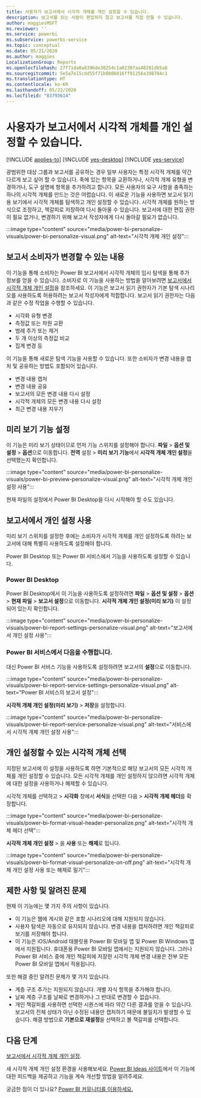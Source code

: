 ```yaml
---
title: 사용자가 보고서에서 시각적 개체를 개인 설정할 수 있습니다.
description: 보고서를 읽는 사람이 편집하지 않고 보고서를 직접 만들 수 있습니다.
author: maggiesMSFT
ms.reviewer: ''
ms.service: powerbi
ms.subservice: powerbi-service
ms.topic: conceptual
ms.date: 05/21/2020
ms.author: maggies
LocalizationGroup: Reports
ms.openlocfilehash: 27f71da8a8396de30254c1a02307aa48281db5a8
ms.sourcegitcommit: 5e5a7e15cdd55f71b0806016ff91256a398704c1
ms.translationtype: HT
ms.contentlocale: ko-KR
ms.lasthandoff: 05/22/2020
ms.locfileid: "83793614"
---
```

# <a name="let-users-personalize-visuals-in-a-report"></a>사용자가 보고서에서 시각적 개체를 개인 설정할 수 있습니다.

[!INCLUDE [applies-to](../includes/applies-to.md)] [!INCLUDE [yes-desktop](../includes/yes-desktop.md)] [!INCLUDE [yes-service](../includes/yes-service.md)]

광범위한 대상 그룹과 보고서를 공유하는 경우 일부 사용자는 특정 시각적 개체를 약간 다르게 보고 싶어 할 수 있습니다. 축에 있는 항목을 교환하거나, 시각적 개체 유형을 변경하거나, 도구 설명에 항목을 추가하려고 합니다. 모든 사용자의 요구 사항을 충족하는 하나의 시각적 개체를 만드는 것은 어렵습니다. 이 새로운 기능을 사용하면 보고서 읽기용 보기에서 시각적 개체를 탐색하고 개인 설정할 수 있습니다. 시각적 개체를 원하는 방식으로 조정하고, 책갈피로 저장하여 다시 돌아올 수 있습니다. 보고서에 대한 편집 권한이 필요 없거나, 변경하기 위해 보고서 작성자에게 다시 돌아갈 필요가 없습니다.

:::image type="content" source="media/power-bi-personalize-visuals/power-bi-personalize-visual.png" alt-text="시각적 개체 개인 설정":::
 
## <a name="what-report-consumers-can-change"></a>보고서 소비자가 변경할 수 있는 내용

이 기능을 통해 소비자는 Power BI 보고서에서 시각적 개체의 임시 탐색을 통해 추가 정보를 얻을 수 있습니다. 소비자로 이 기능을 사용하는 방법을 알아보려면 [보고서에서 시각적 개체 개인 설정](../consumer/end-user-personalize-visuals.md)을 참조하세요. 이 기능은 보고서 읽기 권한자가 기본 탐색 시나리오를 사용하도록 허용하려는 보고서 작성자에게 적합합니다. 보고서 읽기 권한자는 다음과 같은 수정 작업을 수행할 수 있습니다.

- 시각화 유형 변경
- 측정값 또는 차원 교환
- 범례 추가 또는 제거
- 두 개 이상의 측정값 비교
- 집계 변경 등

이 기능을 통해 새로운 탐색 기능을 사용할 수 있습니다. 또한 소비자가 변경 내용을 캡처 및 공유하는 방법도 포함되어 있습니다.

- 변경 내용 캡처
- 변경 내용 공유
- 보고서의 모든 변경 내용 다시 설정
- 시각적 개체의 모든 변경 내용 다시 설정
- 최근 변경 내용 지우기

## <a name="turn-on-the-preview-feature"></a>미리 보기 기능 설정

이 기능은 미리 보기 상태이므로 먼저 기능 스위치를 설정해야 합니다. **파일** > **옵션 및 설정** > **옵션**으로 이동합니다. **전역** 설정 > **미리 보기 기능**에서 **시각적 개체 개인 설정**을 선택했는지 확인합니다.

:::image type="content" source="media/power-bi-personalize-visuals/power-bi-preview-personalize-visual.png" alt-text="시각적 개체 개인 설정 사용":::

현재 파일의 설정에서 Power BI Desktop을 다시 시작해야 할 수도 있습니다.

## <a name="enable-personalization-in-a-report"></a>보고서에서 개인 설정 사용

미리 보기 스위치를 설정한 후에는 소비자가 시각적 개체를 개인 설정하도록 하려는 보고서에 대해 특별히 사용하도록 설정해야 합니다.

Power BI Desktop 또는 Power BI 서비스에서 기능을 사용하도록 설정할 수 있습니다.

### <a name="in-power-bi-desktop"></a>Power BI Desktop

Power BI Desktop에서 이 기능을 사용하도록 설정하려면 **파일** > **옵션 및 설정** > **옵션** > **현재 파일** > **보고서 설정**으로 이동합니다. **시각적 개체 개인 설정(미리 보기)** 이 설정되어 있는지 확인합니다.

:::image type="content" source="media/power-bi-personalize-visuals/power-bi-report-settings-personalize-visual.png" alt-text="보고서에서 개인 설정 사용":::

### <a name="in-the-power-bi-service"></a>Power BI 서비스에서 다음을 수행합니다.

대신 Power BI 서비스 기능을 사용하도록 설정하려면 보고서의 **설정**으로 이동합니다.

:::image type="content" source="media/power-bi-personalize-visuals/power-bi-report-service-settings-personalize-visual.png" alt-text="Power BI 서비스의 보고서 설정":::

**시각적 개체 개인 설정(미리 보기)**  > **저장**을 설정합니다.

:::image type="content" source="media/power-bi-personalize-visuals/power-bi-report-service-personalize-visual.png" alt-text="서비스에서 시각적 개체 개인 설정 사용":::

## <a name="select-visuals-that-can-be-personalized"></a>개인 설정할 수 있는 시각적 개체 선택

지정된 보고서에 이 설정을 사용하도록 하면 기본적으로 해당 보고서의 모든 시각적 개체를 개인 설정할 수 있습니다. 모든 시각적 개체를 개인 설정하지 않으려면 시각적 개체에 대한 설정을 사용하거나 해제할 수 있습니다.

시각적 개체를 선택하고 > **시각화** 창에서 **서식**을 선택한 다음 > **시각적 개체 헤더**를 확장합니다.

:::image type="content" source="media/power-bi-personalize-visuals/power-bi-format-visual-header-personalize.png" alt-text="시각적 개체 헤더 선택":::
 
**시각적 개체 개인 설정** >  을 **사용** 또는 **해제**로 밉니다.

:::image type="content" source="media/power-bi-personalize-visuals/power-bi-format-visual-personalize-on-off.png" alt-text="시각적 개체 개인 설정 사용 또는 해제로 밀기":::


## <a name="limitations-and-known-issues"></a>제한 사항 및 알려진 문제

현재 이 기능에는 몇 가지 주의 사항이 있습니다.

- 이 기능은 웹에 게시와 같은 포함 시나리오에 대해 지원되지 않습니다.
- 사용자 탐색은 자동으로 유지되지 않습니다. 변경 내용을 캡처하려면 개인 책갈피로 보기를 저장해야 합니다.
- 이 기능은 iOS/Android 태블릿용 Power BI 모바일 앱 및 Power BI Windows 앱에서 지원됩니다. 휴대폰용 Power BI 모바일 앱에서는 지원되지 않습니다. 그러나 Power BI 서비스 중에 개인 책갈피에 저장한 시각적 개체 변경 내용은 전부 모든 Power BI 모바일 앱에서 적용됩니다.

또한 해결 중인 알려진 문제가 몇 가지 있습니다.

- 계층 구조 추가는 지원되지 않습니다. 개별 자식 항목을 추가해야 합니다.
- 날짜 계층 구조를 날짜로 변경하거나 그 반대로 변경할 수 없습니다. 
- 개인 책갈피를 사용하면 선택한 시퀀스에 따라 약간 다른 결과를 얻을 수 있습니다. 보고서의 전체 상태가 아닌 수정된 내용만 캡처하기 때문에 불일치가 발생할 수 있습니다. 해결 방법으로 **기본으로 재설정**을 선택하고 볼 책갈피를 선택합니다. 

## <a name="next-steps"></a>다음 단계

[보고서에서 시각적 개체 개인 설정](../consumer/end-user-personalize-visuals.md).     

새 시각적 개체 개인 설정 환경을 사용해보세요. [Power BI Ideas 사이트](https://ideas.powerbi.com/forums/265200-power-bi)에서 이 기능에 대한 피드백을 제공하고 기능을 계속 개선할 방법을 알려주세요. 

궁금한 점이 더 있나요? [Power BI 커뮤니티를 이용하세요.](https://community.powerbi.com/)
